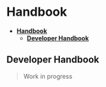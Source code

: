 # **Handbook**

<!-- START doctoc generated TOC please keep comment here to allow auto update -->
<!-- DON'T EDIT THIS SECTION, INSTEAD RE-RUN doctoc TO UPDATE -->

- [**Handbook**](#handbook)
  - [**Developer Handbook**](#developer-handbook)

<!-- END doctoc generated TOC please keep comment here to allow auto update -->

## **Developer Handbook**

> Work in progress
